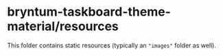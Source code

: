 # bryntum-taskboard-theme-material/resources

This folder contains static resources (typically an `"images"` folder as well).
